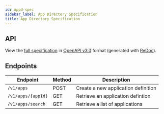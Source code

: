 ```yaml
---
id: appd-spec
sidebar_label: App Directory Specification
title: App Directory Specification
---
```

## API

View the [full specification](/appd-spec) in [OpenAPI v3.0](https://www.openapis.org/) format (generated with [ReDoc](https://rebilly.github.io/ReDoc/)).

## Endpoints

 Endpoint           | Method | Description
 ------------------ | ------ | -----------
 `/v1/apps`         | POST   | Create a new application definition
 `/v1/apps/{appId}` | GET    | Retrieve an application defintion        
 `/v1/apps/search`  | GET    | Retrieve a list of applications   
